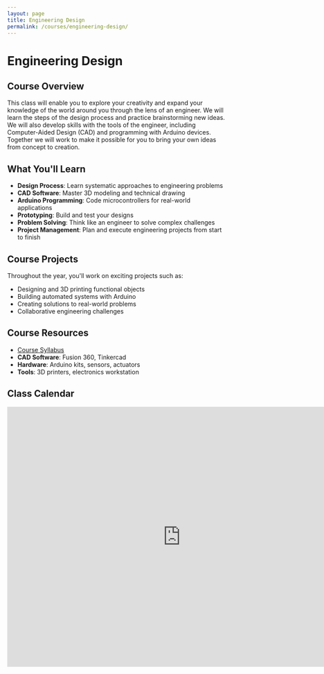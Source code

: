 ```yaml
---
layout: page
title: Engineering Design
permalink: /courses/engineering-design/
---
```


# Engineering Design

## Course Overview

This class will enable you to explore your creativity and expand your knowledge of the world around you through the lens of an engineer. We will learn the steps of the design process and practice brainstorming new ideas. We will also develop skills with the tools of the engineer, including Computer-Aided Design (CAD) and programming with Arduino devices. Together we will work to make it possible for you to bring your own ideas from concept to creation.

## What You'll Learn

- **Design Process**: Learn systematic approaches to engineering problems
- **CAD Software**: Master 3D modeling and technical drawing
- **Arduino Programming**: Code microcontrollers for real-world applications
- **Prototyping**: Build and test your designs
- **Problem Solving**: Think like an engineer to solve complex challenges
- **Project Management**: Plan and execute engineering projects from start to finish

## Course Projects

Throughout the year, you'll work on exciting projects such as:
- Designing and 3D printing functional objects
- Building automated systems with Arduino
- Creating solutions to real-world problems
- Collaborative engineering challenges

## Course Resources

- [Course Syllabus](/assets/documents/EngineeringDesignSyllabus.pdf)
- **CAD Software**: Fusion 360, Tinkercad
- **Hardware**: Arduino kits, sensors, actuators
- **Tools**: 3D printers, electronics workstation

## Class Calendar

<iframe src="https://calendar.google.com/calendar/embed?src=c_classroom26a7b156%40group.calendar.google.com&ctz=America%2FLos_Angeles" style="border: 0" width="800" height="600" frameborder="0" scrolling="no"></iframe>